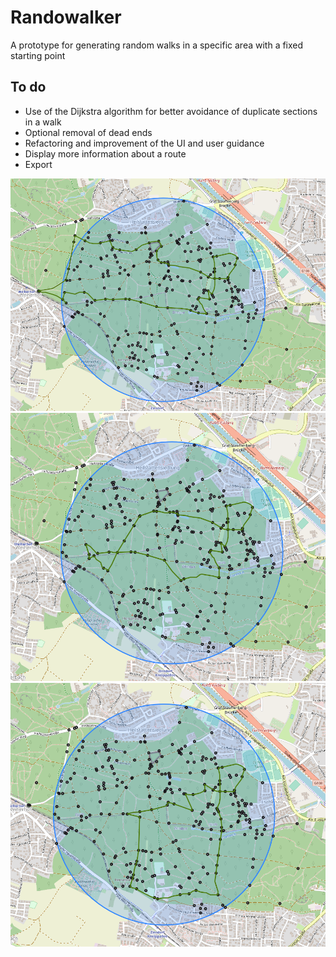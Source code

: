 # Randowalker

A prototype for generating random walks in a specific area with a fixed starting point

## To do

- Use of the Dijkstra algorithm for better avoidance of duplicate sections in a walk
- Optional removal of dead ends
- Refactoring and improvement of the UI and user guidance
- Display more information about a route
- Export

![Example of a random route #1](readme-imgs/example1.png "Example of a random route #1")
![Example of a random route #2](readme-imgs/example2.png "Example of a random route #2")
![Example of a random route #3](readme-imgs/example3.png "Example of a random route #3")
